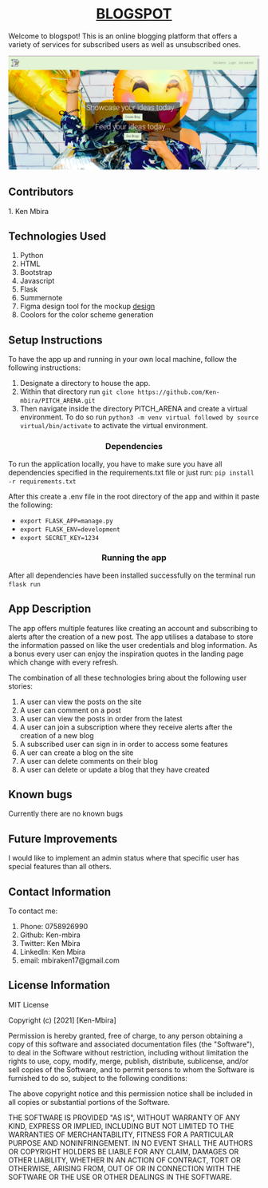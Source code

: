 <h1 align="center"><u>BLOGSPOT</u></h1>

<div>
<p>Welcome to blogspot! This is an online blogging platform that offers a variety of services for subscribed users as well as unsubscribed ones.</p>
</div>
<div align="center">
<img src="app/static/images/Blogspot3.png">
</div>

<div>
<h2>Contributors</h2>
1. Ken Mbira
</div>

<div>
<h2>Technologies Used</h2>
<ol>
<li>Python</li>
<li>HTML</li>
<li>Bootstrap</li>
<li>Javascript</li>
<li>Flask</li>
<li>Summernote</li>
<li>Figma design tool for the mockup <a href="https://www.figma.com/file/bFhJpVLk0XNb0L3DxZRSbr/BLOG-SPOT">design</a></li>
<li>Coolors for the color scheme generation</li>
<ol>
</div>

<div><h2>Setup Instructions</h2>
<p>To have the app up and running in your own local machine, follow the following instructions:</p>
<ol>
<li>Designate a directory to house the app.</li>
<li>Within that directory run <code>git clone https://github.com/Ken-mbira/PITCH_ARENA.git</code></li>
<li>Then navigate inside the directory PITCH_ARENA and create a virtual environment. To do so run <code>python3 -m venv virtual followed by source virtual/bin/activate</code> to activate the virtual environment.</li>
</ol>
<h3 align="center">Dependencies</h3>
<p>To run the application locally, you have to make sure you have all dependencies specified in the requirements.txt file or just run: <code>pip install -r requirements.txt</code></p>
<p>After this create a .env file in the root directory of the app and within it paste the following:
<ul>
<li><code>export FLASK_APP=manage.py</code></li>
<li><code>export FLASK_ENV=development</code></li>
<li><code>export SECRET_KEY=1234</code></li>
</ul>
</p>
<h3 align="center">Running the app</h3>
<p>After all dependencies have been installed successfully on the terminal run <code>flask run</code></p>
</div>
<div>
<h2>App Description</h2>
<p>The app offers multiple features like creating an account and subscribing to alerts after the creation of a new post. The app utilises a database to store the information passed on like the user credentials and blog information. As a bonus every user can enjoy the inspiration quotes in the landing page which change with every refresh.</p>
<p>The combination of all these technologies bring about the following user stories:
<ol>
<li>A user can view the posts on the site</li>
<li>A user can comment on a post</li>
<li>A user can view the posts in order from the latest</li>
<li>A user can join a subscription where they receive alerts after the creation of a new blog</li>
<li>A subscribed user can sign in in order to access some features</li>
<li>A uer can create a blog on the site</li>
<li>A user can delete comments on their blog</li>
<li>A user can delete or update a blog that they have created</li>
</ol>
</p>
</div>
<div>
<h2>Known bugs</h2>
<p>Currently there are no known bugs</p>
</div>
<div>
<h2>Future Improvements</h2>
<p>I would like to implement an admin status where that specific user has special features than all others.</p>
</div>
<div>
<h2>Contact Information</h2>
<p>To contact me:
<ol>
<li>Phone: 0758926990</li>
<li>Github: Ken-mbira</li>
<li>Twitter: Ken Mbira</li>
<li>LinkedIn: Ken Mbira</li>
<li>email: mbiraken17@gmail.com</li>
</ol>
</p>
</div>
<div>
<h2>License Information</h2>
<p>MIT License

Copyright (c) [2021] [Ken-Mbira]

Permission is hereby granted, free of charge, to any person obtaining a copy of this software and associated documentation files (the "Software"), to deal in the Software without restriction, including without limitation the rights to use, copy, modify, merge, publish, distribute, sublicense, and/or sell copies of the Software, and to permit persons to whom the Software is furnished to do so, subject to the following conditions:

The above copyright notice and this permission notice shall be included in all copies or substantial portions of the Software.

THE SOFTWARE IS PROVIDED "AS IS", WITHOUT WARRANTY OF ANY KIND, EXPRESS OR IMPLIED, INCLUDING BUT NOT LIMITED TO THE WARRANTIES OF MERCHANTABILITY, FITNESS FOR A PARTICULAR PURPOSE AND NONINFRINGEMENT. IN NO EVENT SHALL THE AUTHORS OR COPYRIGHT HOLDERS BE LIABLE FOR ANY CLAIM, DAMAGES OR OTHER LIABILITY, WHETHER IN AN ACTION OF CONTRACT, TORT OR OTHERWISE, ARISING FROM, OUT OF OR IN CONNECTION WITH THE SOFTWARE OR THE USE OR OTHER DEALINGS IN THE SOFTWARE.</p>
</div>